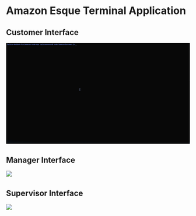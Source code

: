 # Amazon Esque Terminal Application

## Customer Interface
<img src="assets/bamazon-customer.gif" />

## Manager Interface
<img src="assets/bamazon-manager.gif" />

## Supervisor Interface
<img src="assets/bamazon-supervisor.gif" />